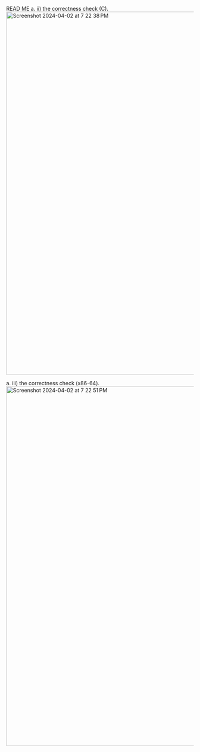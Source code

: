 READ ME
a. ii)
the correctness check (C).
<img width="974" alt="Screenshot 2024-04-02 at 7 22 38 PM" src="https://github.com/NUO0203/LBYARCHMP2/assets/114644434/6661cd71-922e-446d-ab8e-066277a4191b">

a. iii)
the correctness check (x86-64).
<img width="965" alt="Screenshot 2024-04-02 at 7 22 51 PM" src="https://github.com/NUO0203/LBYARCHMP2/assets/114644434/9645c119-3d0e-40dd-b030-8cb3e8774323">
